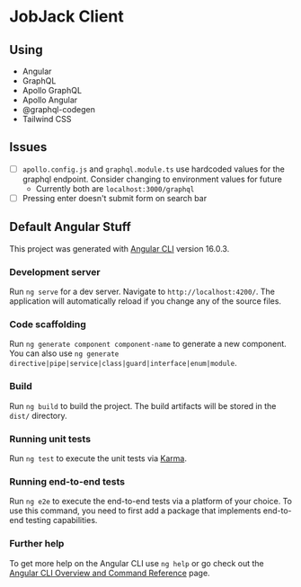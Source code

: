 # JobJack Client

## Using

- Angular
- GraphQL
- Apollo GraphQL
- Apollo Angular
- @graphql-codegen
- Tailwind CSS

## Issues

- [ ] `apollo.config.js` and `graphql.module.ts` use hardcoded values for the graphql endpoint. Consider changing to environment values for future
  - Currently both are `localhost:3000/graphql`
- [ ] Pressing enter doesn't submit form on search bar

## Default Angular Stuff

This project was generated with [Angular CLI](https://github.com/angular/angular-cli) version 16.0.3.

### Development server

Run `ng serve` for a dev server. Navigate to `http://localhost:4200/`. The application will automatically reload if you change any of the source files.

### Code scaffolding

Run `ng generate component component-name` to generate a new component. You can also use `ng generate directive|pipe|service|class|guard|interface|enum|module`.

### Build

Run `ng build` to build the project. The build artifacts will be stored in the `dist/` directory.

### Running unit tests

Run `ng test` to execute the unit tests via [Karma](https://karma-runner.github.io).

### Running end-to-end tests

Run `ng e2e` to execute the end-to-end tests via a platform of your choice. To use this command, you need to first add a package that implements end-to-end testing capabilities.

### Further help

To get more help on the Angular CLI use `ng help` or go check out the [Angular CLI Overview and Command Reference](https://angular.io/cli) page.
